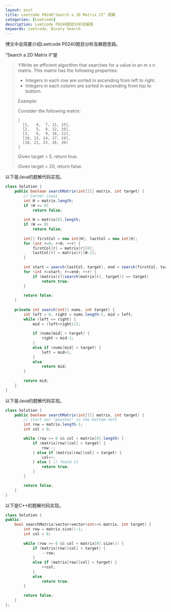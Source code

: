 ```yaml
---
layout: post
title: Leetcode P0240"Search a 2D Matrix II" 题解
categories: [Leetcode]
description: Leetcode P0240题目分析及解答
keywords: Leetcode, Binary Search
---
```


博文中会简要介绍Leetcode P0240题目分析及解题思路。

“Search a 2D Matrix II”是

> YWrite an efficient algorithm that searches for a value in an m x n matrix. This matrix has the following properties:
> 
> - Integers in each row are sorted in ascending from left to right.
> - Integers in each column are sorted in ascending from top to bottom.
> 
> Example:
> 
> Consider the following matrix:
> ```
> [
>   [1,   4,  7, 11, 15],
>   [2,   5,  8, 12, 19],
>   [3,   6,  9, 16, 22],
>   [10, 13, 14, 17, 24],
>   [18, 21, 23, 26, 30]
> ]
> ```
> Given target = 5, return true.
> 
> Given target = 20, return false.

以下是Java的题解代码实现。
```java
class Solution {
    public boolean searchMatrix(int[][] matrix, int target) {
        // Corner cases
        int H = matrix.length; 
        if (H == 0)
            return false;
        
        int W = matrix[0].length;
        if (W == 0)
            return false;
        
        int[] firstCol = new int[H], lastCol = new int[H];
        for (int r=0; r<H; ++r) {
            firstCol[r] = matrix[r][0];
            lastCol[r] = matrix[r][W-1];
        }
        
        int start = search(lastCol, target), end = search(firstCol, target);
        for (int r=start; r<=end; ++r) {
            if (matrix[r][search(matrix[r], target)] == target)
                return true;
        }
        
        return false;
    }
    
    private int search(int[] nums, int target) {
        int left = 0, right = nums.length-1, mid = left;
        while (left <= right) {
            mid = (left+right)/2;
            
            if (nums[mid] > target) {
                right = mid-1;
            }
            else if (nums[mid] < target) {
                left = mid+1;
            }
            else 
                return mid;
        }
        
        return mid;
    }
}
```

以下是Java的题解代码实现。
```java
class Solution {
    public boolean searchMatrix(int[][] matrix, int target) {
        // start our "pointer" in the bottom-left
        int row = matrix.length-1;
        int col = 0;

        while (row >= 0 && col < matrix[0].length) {
            if (matrix[row][col] > target) {
                row--;
            } else if (matrix[row][col] < target) {
                col++;
            } else { // found it
                return true;
            }
        }

        return false;
    }
}
```

以下是C++的题解代码实现。
```cpp
class Solution {
public:
    bool searchMatrix(vector<vector<int>>& matrix, int target) {
        int row = matrix.size()-1;
        int col = 0;
        
        while (row >= 0 && col < matrix[0].size()) {
            if (matrix[row][col] > target) {
                --row;
            }
            else if (matrix[row][col] < target) {
                ++col;
            }
            else
                return true;
        }
        
        return false;
    }
};
```